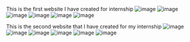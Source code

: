 This is the first website I have created for internship
![image](https://user-images.githubusercontent.com/88452299/229263430-7723298a-7521-43d1-beef-487ce179a41c.png)
![image](https://user-images.githubusercontent.com/88452299/229263467-1b5244c9-ac96-4b8f-be27-a817ae866b88.png)
![image](https://user-images.githubusercontent.com/88452299/229263497-60f0bf92-a80b-4b18-b2ed-ccb3ae5937db.png)
![image](https://user-images.githubusercontent.com/88452299/229263523-e7505953-b686-4744-9432-60c987e8f8c6.png)
![image](https://user-images.githubusercontent.com/88452299/229263542-bbe5f22d-515b-4dea-8c36-cf3eda3a4b56.png)
![image](https://user-images.githubusercontent.com/88452299/229263560-97d3664f-b122-4be7-9e5f-b15862088f7e.png)

This is the second website that I have created for my internship
![image](https://user-images.githubusercontent.com/88452299/229263652-31efe21a-84b4-43bf-888f-e615fe33156f.png)
![image](https://user-images.githubusercontent.com/88452299/229263667-ce8429ae-fa7e-4d52-8d41-17bb23e92793.png)
![image](https://user-images.githubusercontent.com/88452299/229263689-a54accc0-f182-4d49-af08-4577c562501e.png)
![image](https://user-images.githubusercontent.com/88452299/229263744-db7e5780-ef58-43b3-8d73-262a577f6090.png)
![image](https://user-images.githubusercontent.com/88452299/229263758-2c4fbb60-69a0-475e-a46c-cc20c9723e9d.png)
![image](https://user-images.githubusercontent.com/88452299/229263766-d5b60d52-8cda-4f57-aaf3-25227645e36e.png)
